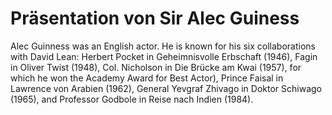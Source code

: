 # Präsentation von Sir Alec Guiness

Alec Guinness was an English actor. He is known for his six collaborations with David Lean: Herbert Pocket in Geheimnisvolle Erbschaft (1946), Fagin in Oliver Twist (1948), Col. Nicholson in Die Brücke am Kwai (1957), for which he won the Academy Award for Best Actor), Prince Faisal in Lawrence von Arabien (1962), General Yevgraf Zhivago in Doktor Schiwago (1965), and Professor Godbole in Reise nach Indien (1984).
